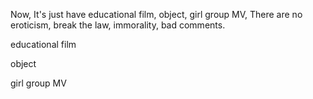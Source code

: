 Now, It's just have educational film, object, girl group MV, There are no eroticism, break the law, immorality, bad comments.

educational film

object

girl group MV
